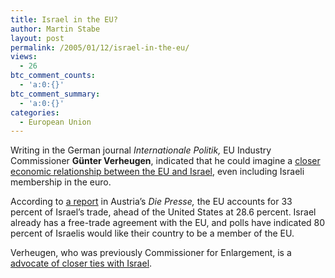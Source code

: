 ```yaml
---
title: Israel in the EU?
author: Martin Stabe
layout: post
permalink: /2005/01/12/israel-in-the-eu/
views:
  - 26
btc_comment_counts:
  - 'a:0:{}'
btc_comment_summary:
  - 'a:0:{}'
categories:
  - European Union
---
```

Writing in the German journal *Internationale Politik,* EU Industry Commissioner **G&uuml;nter Verheugen**, indicated that he could imagine a [closer economic relationship between the EU and Israel][1], even including Israeli membership in the euro.

According to [a report][2] in Austria&rsquo;s *Die Presse,* the EU accounts for 33 percent of Israel&#8217;s trade, ahead of the United States at 28.6 percent. Israel already has a free-trade agreement with the EU, and polls have indicated 80 percent of Israelis would like their country to be a member of the EU. 

Verheugen, who was previously Commissioner for Enlargement, is a [advocate of closer ties with Israel][3].

 [1]: http://www.euobserver.com/?sid=9&aid=18108 "EUobserver.com"
 [2]: http://www.diepresse.com/Artikel.aspx?channel=e&ressort=eo&id=460305
 [3]: http://www.euobserver.com/index.phtml?sid=9&aid=11870